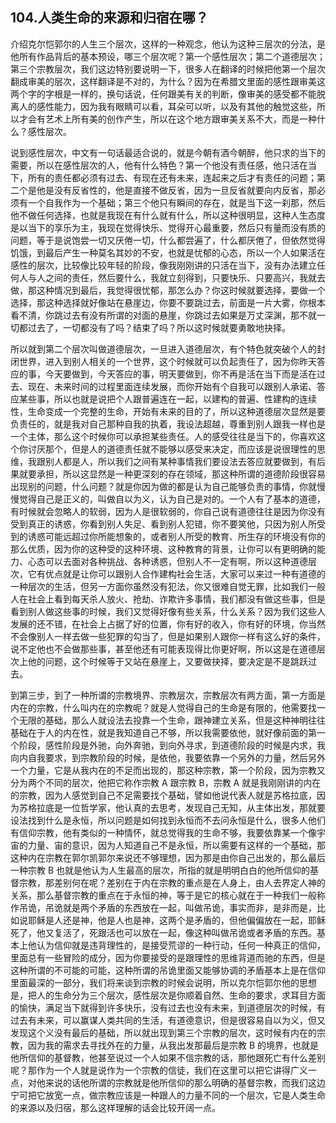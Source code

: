 ## 104.人类生命的来源和归宿在哪？
介绍克尔恺郭尔的人生三个层次，这样的一种观念，他认为这种三层次的分法，是他所有作品背后的基本预设，哪三个层次呢？第一个感性层次；第二个道德层次；第三个宗教层次，我们这边特别要说明一下，很多人在翻译的时候把他第一个层次翻成审美的层次，这样翻译是不对的，为什么？因为在希腊文里面的感性跟审美这两个字的字根是一样的，换句话说，任何跟美有关的判断，像审美的感受都不能脱离人的感性能力，因为我有眼睛可以看，耳朵可以听，以及有其他的触觉这些，所以才会有艺术上所有美的创作产生，所以在这个地方跟审美关系不大，而是一种什么？感性层次。


说到感性层次，中文有一句话最适合说的，就是今朝有酒今朝醉，他只求的当下的需要，所以在感性层次的人，他有什么特色？第一个他没有责任感，他只活在当下，所有的责任都必须有过去、有现在还有未来，连起来之后才有责任的问题；第二个是他是没有反省性的，他是直接不做反省，因为一旦反省就要向内反省，那必须有一个自我作为一个基础；第三个他只有瞬间的存在，就是当下这一刹那，然后他不做任何选择，也就是我现在有什么就有什么，所以这种很明显，这种人生态度是以当下的享乐为主，我现在觉得快乐、觉得开心最重要，然后只有量而没有质的问题，等于是说饱尝一切又厌倦一切，什么都尝遍了，什么都厌倦了，但依然觉得饥饿，到最后产生一种莫名其妙的不安，也就是忧郁的心态，所以一个人如果活在感性的层次，比较像比较年轻的阶段，像我刚刚讲的只活在当下，没有办法建立任何人与人之间的责任，然后要什么，我就立刻得到，只要快乐、只要高兴，我就去做，那这种情况到最后，我觉得很忧郁，那怎么办？你这时候就要选择，要做一个选择，那这种选择就好像站在悬崖边，你要不要跳过去，前面是一片大雾，你根本看不清，你跳过去有没有所谓的对面的悬崖，你跳过去如果是万丈深渊，那不就一切都过去了，一切都没有了吗？结束了吗？所以这时候就要勇敢地抉择。


所以就到第二个层次叫做道德层次，一旦进入道德层次，有个特色就突破个人的封闭世界，进入到别人相关的一个世界，这个时候就可以负起责任了，因为你昨天答应的事，今天要做到，今天答应的事，明天要做到，你不再是活在当下而是活在过去、现在、未来时间的过程里面连续发展，而你开始有个自我可以跟别人承诺、答应某些事，所以也就是说把个人跟普遍连在一起，以建构的普遍、性建构的连续性，生命变成一个完整的生命，开始有未来的目的了，所以这种道德层次显然是要负责任的，就是我对自己那种自我的执着，我设法超越，尊重到别人跟我一样也是一个主体，那么这个时候你可以承担某些责任。人的感受往往是当下的，你喜欢这个你讨厌那个，但是人的道德责任就不能够以感受来决定，而应该是说很理性的思维，我跟别人都是人，所以我们之间有某种事情我们要设法去答应就要做到，有后果就要承担，所以这显然是一种更深刻的存在领域，那这种所谓的道德阶段很容易出现别的问题，什么问题？就是你因为做的都是认为自己能够负责的事情，你就慢慢觉得自己是正义的，叫做自以为义，认为自己是对的。一个人有了基本的道德，有时候就会忽略人的软弱，因为人是很软弱的，你自己说有道德往往是因为你没有受到真正的诱惑，你看到别人失足、看到别人犯错，你不要笑他，只因为别人所受到的诱惑可能远超过你所能想象的，或者别人所受的教育、所生存的环境没有你的那么优质，因为你的这种受的这种环境、这种教育的背景，让你可以有更明确的能力、心态可以去面对各种挑战、各种诱惑，但别人不一定有啊，所以这种道德层次，它有优点就是让你可以跟别人合作建构社会生活，大家可以来过一种有道德的一种层次的生活，但另一方面你虽然没有犯法，你又很难自觉无罪，比如我们一般人在社会上看到每天杀人放火、抢劫、诈欺许多事情，我们都没有做这些事，但是看到别人做这些事的时候，我们又觉得好像有些关系，什么关系？因为我们这些人发展的还不错，在社会上占据了好的位置，你有好的收入，你有好的环境，你当然不会像别人一样去做一些犯罪的勾当了，但是如果别人跟你一样有这么好的条件，说不定他也不会做那些事，甚至他还有可能表现得比你更好啊，所以这是在道德层次上他的问题，这个时候等于又站在悬崖上，又要做抉择，要决定是不是跳跃过去。


到第三步，到了一种所谓的宗教境界、宗教层次，宗教层次有两方面，第一方面是内在的宗教，什么叫内在的宗教呢？就是人觉得自己的生命是有限的，他需要找一个无限的基础，那么人就设法去投靠一个生命，跟神建立关系，但是这种神明往往基础在于人的内在性，就是我知道自己不够，所以我需要依他，就好像前面的第一个阶段，感性阶段是外驰，向外奔驰，到向外寻求，到道德阶段的时候是内求，我向内自我要求，到宗教阶段的时候，是依他，我要依靠一个另外的力量，然后另外一个力量，它是从我内在的不足而出现的，那这种宗教，第一个阶段，因为宗教又分为两个不同的层次，他把它称作宗教 A 跟宗教 B，宗教 A 就是我刚刚讲的内在的宗教，因为人感觉到自己不足需要找个基础，譬如他说代表人就是苏格拉底，因为苏格拉底是一位哲学家，他认真的去思考，发现自己无知，从主体出发，那就要设法找到什么是永恒，所以问题是如何找到永恒而不去问永恒是什么，很多人他们有信仰宗教，他有类似的一种情怀，就总觉得我的生命不够，我要依靠某一个像宇宙的力量、宙的意识，因为人知道自己不是永恒，所以需要有这样的一个基础，那这种内在宗教在郭尔凯郭尔来说还不够理想，因为那是由你自己出发的，那么最后一种宗教 B 也就是他认为人生最高的层次，所指的就是明明白白的他所信仰的基督宗教，那差别何在呢？差别在于内在宗教的重点是在人身上，由人去界定人神的关系，那么基督宗教的重点在于永恒的神，等于是它的核心就在于一种我们一般称作吊诡，吊诡就是两个矛盾的东西放在一起，叫做吊诡，事实而非，是非而是，比如说耶稣是人还是神，他是人也是神，这两个是矛盾的，但他偏偏放在一起，耶稣死了，他又复活了，死跟活也可以放在一起，像这种叫做吊诡或者矛盾的东西。基本上他认为信仰就是违背理性的，是接受荒谬的一种行动，任何一种真正的信仰，里面总有一些冒险的成分，因为你要接受的是跟理性的思维背道而驰的东西，但是这种所谓的不可能的可能，这种所谓的吊诡里面又能够协调的矛盾基本上是在信仰里面最深的一部分，我们将来谈到宗教的时候会说明，所以克尔恺郭尔他的思想是，把人的生命分为三个层次，感性层次是你顺着自然、生命的要求，求耳目方面的愉快，满足当下就得到许多快乐，没有过去也没有未来，到道德层次的时候，有过去有未来，可以赢谋人类共同的生活，有道德意识，但是很容易自以为义，但又发现这个义没有最后的基础，所以就出现到第三个宗教的层次，这时候有内在的宗教，因为我的需求去寻找外在的力量，从我出发那最后是宗教 B 的境界，也就是他所信仰的基督教，他甚至说过一个人如果不信宗教的话，那他跟死亡有什么差别呢？那作为一个人就是说作为一个宗教的信徒，我们在这里可以把它讲得广义一点，对他来说的话他所谓的宗教就是他所信仰的那么明确的基督宗教，而我们这边宁可把它放宽一点，做宗教应该是一种跟人的力量不同的一个层次，它是人类生命的来源以及归宿，那么这样理解的话会比较开阔一点。


